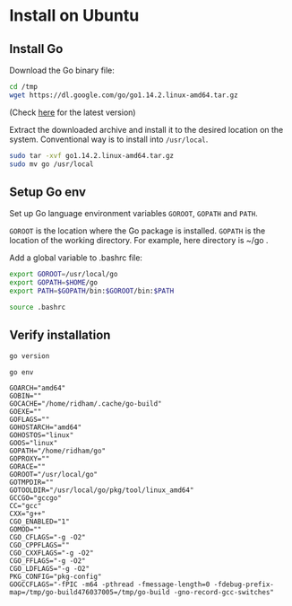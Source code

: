 
# Install on Ubuntu
## Install Go
Download the Go binary file:
```sh
cd /tmp
wget https://dl.google.com/go/go1.14.2.linux-amd64.tar.gz
```

(Check [here](https://golang.org/dl/) for the latest version)  

Extract the downloaded archive and install it to the desired location on the system. Conventional way is to install into `/usr/local`.
```sh
sudo tar -xvf go1.14.2.linux-amd64.tar.gz
sudo mv go /usr/local
```
## Setup Go env
Set up Go language environment variables `GOROOT`, `GOPATH` and `PATH`.

`GOROOT` is the location where the Go package is installed.
`GOPATH` is the location of the working directory. For example, here directory is ~/go .

Add a global variable to .bashrc file:
```sh
export GOROOT=/usr/local/go
export GOPATH=$HOME/go
export PATH=$GOPATH/bin:$GOROOT/bin:$PATH
```
```sh
source .bashrc
```

## Verify installation

```sh
go version
```
```sh
go env
```

```
GOARCH="amd64"
GOBIN=""
GOCACHE="/home/ridham/.cache/go-build"
GOEXE=""
GOFLAGS=""
GOHOSTARCH="amd64"
GOHOSTOS="linux"
GOOS="linux"
GOPATH="/home/ridham/go"
GOPROXY=""
GORACE=""
GOROOT="/usr/local/go"
GOTMPDIR=""
GOTOOLDIR="/usr/local/go/pkg/tool/linux_amd64"
GCCGO="gccgo"
CC="gcc"
CXX="g++"
CGO_ENABLED="1"
GOMOD=""
CGO_CFLAGS="-g -O2"
CGO_CPPFLAGS=""
CGO_CXXFLAGS="-g -O2"
CGO_FFLAGS="-g -O2"
CGO_LDFLAGS="-g -O2"
PKG_CONFIG="pkg-config"
GOGCCFLAGS="-fPIC -m64 -pthread -fmessage-length=0 -fdebug-prefix-map=/tmp/go-build476037005=/tmp/go-build -gno-record-gcc-switches"
```
